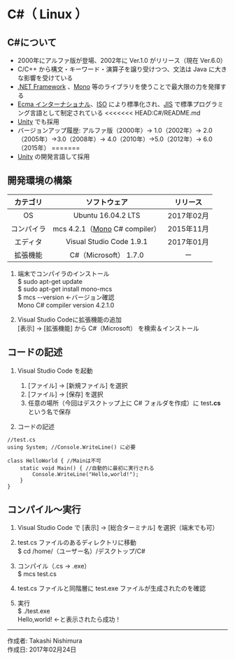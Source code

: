 # C#（ Linux ）

## C#について

* 2000年にアルファ版が登場、2002年に Ver.1.0 がリリース（現在 Ver.6.0）
* C/C++ から構文・キーワード・演算子を譲り受けつつ、文法は Java に大きな影響を受けている
* [.NET Framework](https://ja.wikipedia.org/wiki/.NET_Framework) 、[Mono](http://bit.ly/2l5Mzx1) 等のライブラリを使うことで最大限の力を発揮する
* [Ecma インターナショナル](http://bit.ly/2lLMUZZ)、[ISO](http://bit.ly/1VLZ5lB) により標準化され、[JIS](http://bit.ly/2lQk5vD) で標準プログラミング言語として制定されている
<<<<<<< HEAD:C#/README.md
* [Unity](http://bit.ly/2l5GJMb) でも採用
* バージョンアップ履歴: アルファ版（2000年）→ 1.0（2002年）→ 2.0（2005年）→3.0（2008年）→ 4.0（2010年）→5.0（2012年）→ 6.0（2015年）
=======
* [Unity](http://bit.ly/2l5GJMb) の開発言語して採用


## 開発環境の構築

|カテゴリ|ソフトウェア|リリース|
|:--:|:--:|:--:|
|OS|Ubuntu 16.04.2 LTS|2017年02月|
|コンパイラ| mcs 4.2.1（[Mono](http://bit.ly/2l5Mzx1) C# compiler）|2015年11月|
|エディタ|Visual Studio Code 1.9.1|2017年01月|
|拡張機能|C#（Microsoft） 1.7.0|ー|

1. 端末でコンパイラのインストール  
    $ sudo apt-get update  
    $ sudo apt-get install mono-mcs  
    $ mcs --version ←バージョン確認  
    Mono C# compiler version 4.2.1.0

1. Visual Studio Codeに拡張機能の追加  
    [表示] → [拡張機能] から C#（Microsoft） を検索＆インストール

## コードの記述

1. Visual Studio Code を起動
    1. [ファイル] → [新規ファイル] を選択
    1. [ファイル] → [保存] を選択
    1. 任意の場所（今回はデスクトップ上に C# フォルダを作成）に test<b>.cs</b> という名で保存

1. コードの記述
```
//test.cs
using System; //Console.WriteLine() に必要

class HelloWorld { //Mainは不可
    static void Main() { //自動的に最初に実行される
        Console.WriteLine("Hello,world!");
    }
}
```

## コンパイル〜実行

1. Visual Studio Code で [表示] → [総合ターミナル] を選択（端末でも可）

1. test.cs ファイルのあるディレクトリに移動  
$ cd /home/（ユーザー名）/デスクトップ/C#

1. コンパイル（.cs → .exe）  
$ mcs test.cs

1. test.cs ファイルと同階層に test.exe ファイルが生成されたのを確認

1. 実行  
$ ./test.exe  
Hello,world! ←と表示されたら成功！

***
作成者: Takashi Nishimura  
作成日: 2017年02月24日
